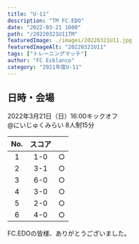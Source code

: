 ```yaml
---
title: "U-11"
description: "TM FC.EDO"
date: "2022-03-21 1600"
path: "/20220321U11TM"
featuredImage: ./images/20220321U11.jpg
featuredImageAlt: "20220321U11"
tags: ["トレーニングマッチ"]
author: "FC Esblanco"
category: "2021年度U-11"
---
```


## 日時・会場

2022年3月21日（日）16:00キックオフ   
@にいじゅくみらい
8人制15分   

| No.| スコア |   | 
|:--:|:------:|:-:|
| 1  | 1-0    | ○ |
| 2  | 3-1    | ○ |
| 3  | 6-0    | ○ |
| 4  | 3-0    | ○ |
| 5  | 2-0    | ○ |
| 6  | 4-0    | ○ |


FC.EDOの皆様、ありがとうございました。
